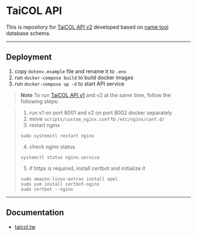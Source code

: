 # TaiCOL API

This is repository for [TaiCOL API v2](https://taicol.tw/api) developed based on [name tool](https://github.com/TaiBIF/taicol-2021) database schema.

---
## Deployment

1. copy `dotenv.example` file and rename it to `.env`
2. run `docker-compose build` to build docker images
3. run `docker-compose up -d` to start API service

> **Note**
> To run [TaiCOL API v1](https://github.com/TaiBIF/taicol-test) and v2 at the same time, follow the following steps:

> 1. run v1 on port 8001 and v2 on port 8002 docker separately
> 2. move `scripts/custom_nginx.conf` to `/etc/nginx/conf.d/`
> 3. restart nginx
> ```
> sudo systemctl restart nginx
> ```
> 4. check nginx status
> ```
> systemctl status nginx.service
> ```
> 5. if https is required, install certbot and initialize it
> ```
> sudo amazon-linux-extras install epel
> sudo yum install certbot-nginx
> sudo certbot --nginx
> ```

---
## Documentation

- [taicol.tw](https://taicol.tw/api)
